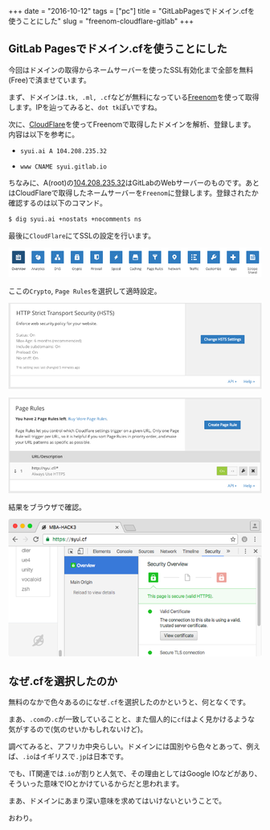 +++
date = "2016-10-12"
tags =  ["pc"]
title = "GitLabPagesでドメイン.cfを使うことにした"
slug = "freenom-cloudflare-gitlab"
+++

## GitLab Pagesでドメイン.cfを使うことにした

今回はドメインの取得からネームサーバーを使ったSSL有効化まで全部を無料(Free)で済ませています。

まず、ドメインは`.tk, .ml, .cf`などが無料になっている[Freenom](http://www.freenom.com/)を使って取得します。IPを辿ってみると、`dot tk`ぽいですね。

次に、[CloudFlare](https://www.cloudflare.com/)を使ってFreenomで取得したドメインを解析、登録します。内容は以下を参考に。

- `syui.ai A 104.208.235.32`

- `www CNAME syui.gitlab.io`

ちなみに、A(root)の[104.208.235.32](https://about.gitlab.com/2016/04/07/gitlab-pages-setup/#custom-domains)はGitLabのWebサーバーのものです。あとはCloudFlareで取得したネームサーバーを`Freenom`に登録します。登録されたか確認するのは以下のコマンド。

```bash
$ dig syui.ai +nostats +nocomments ns
```

最後に`CloudFlare`にてSSLの設定を行います。

![](https://raw.githubusercontent.com/syui/img/master/old/freenom_gitlab_11.png)

ここの`Crypto`, `Page Rules`を選択して適時設定。

![](https://raw.githubusercontent.com/syui/img/master/old/freenom_gitlab_12.png)

![](https://raw.githubusercontent.com/syui/img/master/old/freenom_gitlab_13.png)

結果をブラウザで確認。

![](https://raw.githubusercontent.com/syui/img/master/old/freenom_gitlab_16.png)

## なぜ.cfを選択したのか

無料のなかで色々あるのになぜ`.cf`を選択したのかというと、何となくです。

まあ、`.com`の`.c`が一致していることと、また個人的に`cf`はよく見かけるような気がするので(気のせいかもしれないけど)。

調べてみると、アフリカ中央らしい。ドメインには国別やら色々とあって、例えば、`.io`はイギリスで`.jp`は日本です。

でも、IT関連では`.io`が割りと人気で、その理由としてはGoogle IOなどがあり、そういった意味でIOとかけているからだと思われます。

まあ、ドメインにあまり深い意味を求めてはいけないということで。

おわり。
